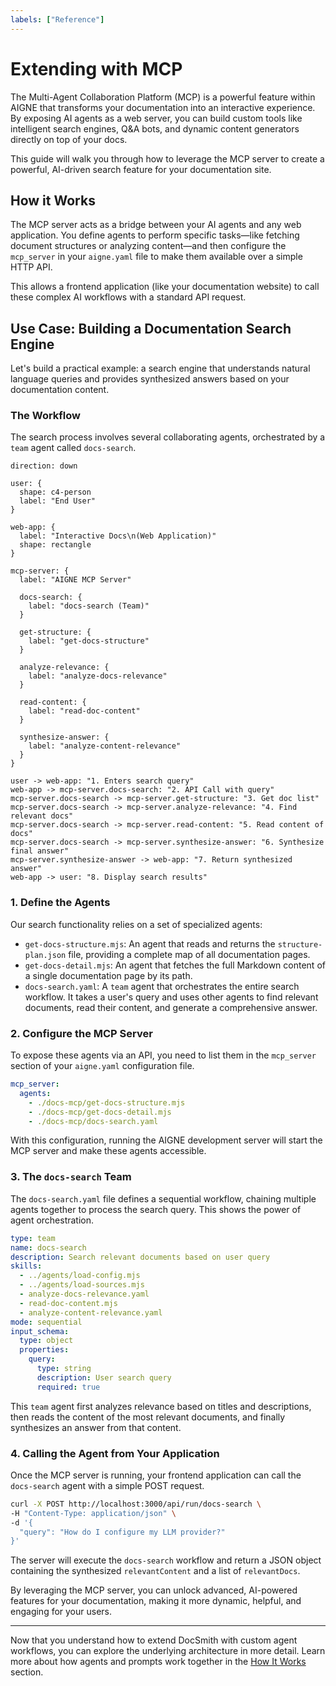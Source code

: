 ```yaml
---
labels: ["Reference"]
---
```


# Extending with MCP

The Multi-Agent Collaboration Platform (MCP) is a powerful feature within AIGNE that transforms your documentation into an interactive experience. By exposing AI agents as a web server, you can build custom tools like intelligent search engines, Q&A bots, and dynamic content generators directly on top of your docs.

This guide will walk you through how to leverage the MCP server to create a powerful, AI-driven search feature for your documentation site.

## How it Works

The MCP server acts as a bridge between your AI agents and any web application. You define agents to perform specific tasks—like fetching document structures or analyzing content—and then configure the `mcp_server` in your `aigne.yaml` file to make them available over a simple HTTP API.

This allows a frontend application (like your documentation website) to call these complex AI workflows with a standard API request.

## Use Case: Building a Documentation Search Engine

Let's build a practical example: a search engine that understands natural language queries and provides synthesized answers based on your documentation content.

### The Workflow

The search process involves several collaborating agents, orchestrated by a `team` agent called `docs-search`.

```d2 A Documentation Search Workflow with MCP icon=mdi:graph
direction: down

user: {
  shape: c4-person
  label: "End User"
}

web-app: {
  label: "Interactive Docs\n(Web Application)"
  shape: rectangle
}

mcp-server: {
  label: "AIGNE MCP Server"

  docs-search: {
    label: "docs-search (Team)"
  }

  get-structure: {
    label: "get-docs-structure"
  }

  analyze-relevance: {
    label: "analyze-docs-relevance"
  }

  read-content: {
    label: "read-doc-content"
  }
  
  synthesize-answer: {
    label: "analyze-content-relevance"
  }
}

user -> web-app: "1. Enters search query"
web-app -> mcp-server.docs-search: "2. API Call with query"
mcp-server.docs-search -> mcp-server.get-structure: "3. Get doc list"
mcp-server.docs-search -> mcp-server.analyze-relevance: "4. Find relevant docs"
mcp-server.docs-search -> mcp-server.read-content: "5. Read content of docs"
mcp-server.docs-search -> mcp-server.synthesize-answer: "6. Synthesize final answer"
mcp-server.synthesize-answer -> web-app: "7. Return synthesized answer"
web-app -> user: "8. Display search results"
```

### 1. Define the Agents

Our search functionality relies on a set of specialized agents:

*   `get-docs-structure.mjs`: An agent that reads and returns the `structure-plan.json` file, providing a complete map of all documentation pages.
*   `get-docs-detail.mjs`: An agent that fetches the full Markdown content of a single documentation page by its path.
*   `docs-search.yaml`: A `team` agent that orchestrates the entire search workflow. It takes a user's query and uses other agents to find relevant documents, read their content, and generate a comprehensive answer.

### 2. Configure the MCP Server

To expose these agents via an API, you need to list them in the `mcp_server` section of your `aigne.yaml` configuration file.

```yaml aigne.yaml icon=logos:yaml
mcp_server:
  agents:
    - ./docs-mcp/get-docs-structure.mjs
    - ./docs-mcp/get-docs-detail.mjs
    - ./docs-mcp/docs-search.yaml
```

With this configuration, running the AIGNE development server will start the MCP server and make these agents accessible.

### 3. The `docs-search` Team

The `docs-search.yaml` file defines a sequential workflow, chaining multiple agents together to process the search query. This shows the power of agent orchestration.

```yaml docs-search.yaml icon=mdi:account-group
type: team
name: docs-search
description: Search relevant documents based on user query
skills:
  - ../agents/load-config.mjs
  - ../agents/load-sources.mjs
  - analyze-docs-relevance.yaml
  - read-doc-content.mjs
  - analyze-content-relevance.yaml
mode: sequential
input_schema:
  type: object
  properties:
    query:
      type: string
      description: User search query
      required: true
```

This `team` agent first analyzes relevance based on titles and descriptions, then reads the content of the most relevant documents, and finally synthesizes an answer from that content.

### 4. Calling the Agent from Your Application

Once the MCP server is running, your frontend application can call the `docs-search` agent with a simple POST request.

```bash Calling the search agent icon=mdi:console
curl -X POST http://localhost:3000/api/run/docs-search \
-H "Content-Type: application/json" \
-d '{
  "query": "How do I configure my LLM provider?"
}'
```

The server will execute the `docs-search` workflow and return a JSON object containing the synthesized `relevantContent` and a list of `relevantDocs`.

By leveraging the MCP server, you can unlock advanced, AI-powered features for your documentation, making it more dynamic, helpful, and engaging for your users.

---

Now that you understand how to extend DocSmith with custom agent workflows, you can explore the underlying architecture in more detail. Learn more about how agents and prompts work together in the [How It Works](./advanced-how-it-works.md) section.
